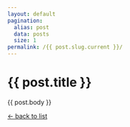 ```yaml
---
layout: default
pagination:
  alias: post
  data: posts
  size: 1
permalink: /{{ post.slug.current }}/
---
```


# {{ post.title }}

{{ post.body }}

[&larr; back to list](/articles/)
